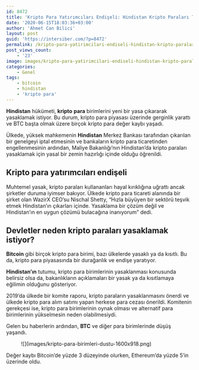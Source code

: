 ```yaml
---
id: 8472
title: 'Kripto Para Yatırımcıları Endişeli: Hindistan Kripto Paraları Tekrar Yasaklamak İstiyor'
date: '2020-06-15T18:03:36+03:00'
author: 'Ahmet Can Bilici'
layout: post
guid: 'https://intersiber.com/?p=8472'
permalink: /kripto-para-yatirimcilari-endiseli-hindistan-kripto-paralari-tekrar-yasaklamak-istiyor/
post_views_count:
    - '23'
image: images/kripto-para-yatirimcilari-endiseli-hindistan-kripto-paralari-yasaklamak-istiyor.jpg
categories:
    - Genel
tags:
    - bitcoin
    - hindistan
    - 'kripto para'
---
```


**Hindistan** hükümeti, **kripto** **para** birimlerini yeni bir yasa çıkararak yasaklamak istiyor. Bu durum, kripto para piyasası üzerinde gerginlik yarattı ve BTC başta olmak üzere birçok kripto para değer kaybı yaşadı.

Ülkede, yüksek mahkemenin **Hindistan** Merkez Bankası tarafından çıkarılan bir genelgeyi iptal etmesinin ve bankaların kripto para ticaretinden engellenmesinin ardından, Maliye Bakanlığı’nın Hindistan’da kripto paraları yasaklamak için yasal bir zemin hazırlığı içinde olduğu öğrenildi.

## Kripto para yatırımcıları endişeli

Muhtemel yasak, kripto paraları kullananları hayal kırıklığına uğrattı ancak şirketler duruma iyimser bakıyor. Ülkede kripto para ticareti alanında bir şirket olan WazirX CEO’su Nischal Shetty, “Hızla büyüyen bir sektörü teşvik etmek Hindistan’ın çıkarları içinde. Yasaklama bir çözüm değil ve Hindistan’ın en uygun çözümü bulacağına inanıyorum” dedi.

## Devletler neden kripto paraları yasaklamak istiyor?

**Bitcoin** gibi birçok kripto para birimi, bazı ülkelerde yasaklı ya da kısıtlı. Bu da, kripto para piyasasında bir durağanlık ve endişe yaratıyor.

**Hindistan’ın** tutumu, kripto para birimlerinin yasaklanması konusunda belirsiz olsa da, bakanlıkların açıklamaları bir yasak ya da kısıtlamaya eğilimin olduğunu gösteriyor.

2019’da ülkede bir komite raporu, kripto paraların yasaklanmasını önerdi ve ülkede kripto para alım satımı yapan herkese para cezası önerildi. Komitenin gerekçesi ise, kripto para birimlerinin oynak olması ve alternatif para birimlerinin yükselmesin neden olabilmesiydi.

Gelen bu haberlerin ardından, **BTC** ve diğer para birimlerinde düşüş yaşandı.

<figure class="wp-block-image size-large">![](images/kripto-para-birimleri-dustu-1600x918.png)</figure>Değer kaybı Bitcoin’de yüzde 3 düzeyinde olurken, Ethereum’da yüzde 5’in üzerinde oldu.